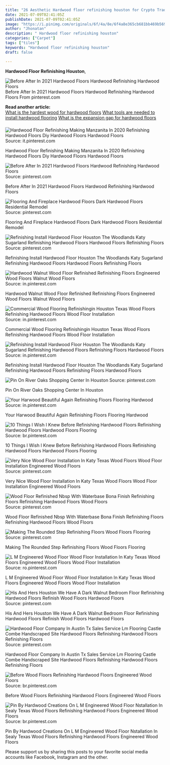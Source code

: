 ```yaml
---
title: "26 Aesthetic Hardwood floor refinishing houston for Crypto Trade"
date: 2021-07-09T02:41:05Z
publishDate: 2021-07-09T02:41:05Z
image: "https://i.pinimg.com/originals/6f/4a/8e/6f4a8e365cb681bb469b56951a2f3351.jpg"
author: "Jhonatan"
description: " Hardwood floor refinishing houston"
categories: ["Carpet"]
tags: ["tiles"]
keywords: "Hardwood floor refinishing houston"
draft: false

---
```

<!-- Head tag Code -->
**Hardwood Floor Refinishing Houston**, 

![Before After In 2021 Hardwood Floors Hardwood Refinishing Hardwood Floors](https://i.pinimg.com/originals/74/b0/ff/74b0ffad7e6598be45502e55aede7fb9.png "Before After In 2021 Hardwood Floors Hardwood Refinishing Hardwood Floors")
Before After In 2021 Hardwood Floors Hardwood Refinishing Hardwood Floors From pinterest.com

**Read another article:**  
[What is the hardest wood for hardwood floors](/what-is-the-hardest-wood-for-hardwood-floors/)
[What tools are needed to install hardwood flooring](/what-tools-are-needed-to-install-hardwood-flooring/)
[What is the expansion gap for hardwood floors](/what-is-the-expansion-gap-for-hardwood-floors/)




### 

 


![Hardwood Floor Refinishing Making Manzanita In 2020 Refinishing Hardwood Floors Diy Hardwood Floors Hardwood Floors](https://i.pinimg.com/originals/9c/8a/67/9c8a67b9797cc3aa55cdb74d891e1b2b.jpg "Hardwood Floor Refinishing Making Manzanita In 2020 Refinishing Hardwood Floors Diy Hardwood Floors Hardwood Floors")
Source: it.pinterest.com

Hardwood Floor Refinishing Making Manzanita In 2020 Refinishing Hardwood Floors Diy Hardwood Floors Hardwood Floors  

![Before After In 2021 Hardwood Floors Hardwood Refinishing Hardwood Floors](https://i.pinimg.com/originals/74/b0/ff/74b0ffad7e6598be45502e55aede7fb9.png "Before After In 2021 Hardwood Floors Hardwood Refinishing Hardwood Floors")
Source: pinterest.com

Before After In 2021 Hardwood Floors Hardwood Refinishing Hardwood Floors  

![Flooring And Fireplace Hardwood Floors Dark Hardwood Floors Residential Remodel](https://i.pinimg.com/originals/31/b3/3b/31b33b8918b7d87a929069cde57af0fc.jpg "Flooring And Fireplace Hardwood Floors Dark Hardwood Floors Residential Remodel")
Source: pinterest.com

Flooring And Fireplace Hardwood Floors Dark Hardwood Floors Residential Remodel  

![Refinishing Install Hardwood Floor Houston The Woodlands Katy Sugarland Refinishing Hardwood Floors Hardwood Floors Refinishing Floors](https://i.pinimg.com/originals/78/00/23/7800234042466d09bbddbd1021371c37.jpg "Refinishing Install Hardwood Floor Houston The Woodlands Katy Sugarland Refinishing Hardwood Floors Hardwood Floors Refinishing Floors")
Source: pinterest.com

Refinishing Install Hardwood Floor Houston The Woodlands Katy Sugarland Refinishing Hardwood Floors Hardwood Floors Refinishing Floors  

![Hardwood Walnut Wood Floor Refinished Refinishing Floors Engineered Wood Floors Walnut Wood Floors](https://i.pinimg.com/564x/06/42/32/0642320043a8104e21c26a8612a3f130.jpg "Hardwood Walnut Wood Floor Refinished Refinishing Floors Engineered Wood Floors Walnut Wood Floors")
Source: in.pinterest.com

Hardwood Walnut Wood Floor Refinished Refinishing Floors Engineered Wood Floors Walnut Wood Floors  

![Commercial Wood Flooring Refinishingin Houston Texas Wood Floors Refinishing Hardwood Floors Wood Floor Installation](https://i.pinimg.com/originals/e8/f0/0f/e8f00fa664fa86273a60db3f4d1f05f8.jpg "Commercial Wood Flooring Refinishingin Houston Texas Wood Floors Refinishing Hardwood Floors Wood Floor Installation")
Source: in.pinterest.com

Commercial Wood Flooring Refinishingin Houston Texas Wood Floors Refinishing Hardwood Floors Wood Floor Installation  

![Refinishing Install Hardwood Floor Houston The Woodlands Katy Sugarland Refinishing Hardwood Floors Refinishing Floors Hardwood Floors](https://i.pinimg.com/originals/9e/12/98/9e1298a23ba42473e55262318092d71e.jpg "Refinishing Install Hardwood Floor Houston The Woodlands Katy Sugarland Refinishing Hardwood Floors Refinishing Floors Hardwood Floors")
Source: in.pinterest.com

Refinishing Install Hardwood Floor Houston The Woodlands Katy Sugarland Refinishing Hardwood Floors Refinishing Floors Hardwood Floors  

![Pin On River Oaks Shopping Center In Houston](https://i.pinimg.com/originals/f9/eb/90/f9eb90522abb44067acc1f5f66bd72a3.jpg "Pin On River Oaks Shopping Center In Houston")
Source: pinterest.com

Pin On River Oaks Shopping Center In Houston  

![Your Harwood Beautiful Again Refinishing Floors Flooring Hardwood](https://i.pinimg.com/736x/1e/a3/bf/1ea3bf1181983662605eb9ca62b372e1.jpg "Your Harwood Beautiful Again Refinishing Floors Flooring Hardwood")
Source: in.pinterest.com

Your Harwood Beautiful Again Refinishing Floors Flooring Hardwood  

![10 Things I Wish I Knew Before Refinishing Hardwood Floors Refinishing Hardwood Floors Hardwood Floors Flooring](https://i.pinimg.com/originals/be/c1/cc/bec1ccd3aff17bc757134d2b9beb7ccb.jpg "10 Things I Wish I Knew Before Refinishing Hardwood Floors Refinishing Hardwood Floors Hardwood Floors Flooring")
Source: br.pinterest.com

10 Things I Wish I Knew Before Refinishing Hardwood Floors Refinishing Hardwood Floors Hardwood Floors Flooring  

![Very Nice Wood Floor Installation In Katy Texas Wood Floors Wood Floor Installation Engineered Wood Floors](https://i.pinimg.com/originals/50/ff/2a/50ff2ae81645dd9d0afe215405be2f43.jpg "Very Nice Wood Floor Installation In Katy Texas Wood Floors Wood Floor Installation Engineered Wood Floors")
Source: pinterest.com

Very Nice Wood Floor Installation In Katy Texas Wood Floors Wood Floor Installation Engineered Wood Floors  

![Wood Floor Refinished Nbsp With Waterbase Bona Finish Refinishing Floors Refinishing Hardwood Floors Wood Floors](https://i.pinimg.com/originals/01/fe/b9/01feb97863ca17fd7f79d1825fbd3ce9.jpg "Wood Floor Refinished Nbsp With Waterbase Bona Finish Refinishing Floors Refinishing Hardwood Floors Wood Floors")
Source: pinterest.com

Wood Floor Refinished Nbsp With Waterbase Bona Finish Refinishing Floors Refinishing Hardwood Floors Wood Floors  

![Making The Rounded Step Refinishing Floors Wood Floors Flooring](https://i.pinimg.com/originals/07/20/76/072076e5ead7cf1f65be23a65a230459.jpg "Making The Rounded Step Refinishing Floors Wood Floors Flooring")
Source: pinterest.com

Making The Rounded Step Refinishing Floors Wood Floors Flooring  

![L M Engineered Wood Floor Wood Floor Installation In Katy Texas Wood Floors Engineered Wood Floors Wood Floor Installation](https://i.pinimg.com/originals/17/cb/d0/17cbd0b263c23624ff47a49645a3ebe7.jpg "L M Engineered Wood Floor Wood Floor Installation In Katy Texas Wood Floors Engineered Wood Floors Wood Floor Installation")
Source: ro.pinterest.com

L M Engineered Wood Floor Wood Floor Installation In Katy Texas Wood Floors Engineered Wood Floors Wood Floor Installation  

![His And Hers Houston We Have A Dark Walnut Bedroom Floor Refinishing Hardwood Floors Refinish Wood Floors Hardwood Floors](https://i.pinimg.com/originals/26/80/dc/2680dce54b8dfc41b88a7f4c9a863ff8.jpg "His And Hers Houston We Have A Dark Walnut Bedroom Floor Refinishing Hardwood Floors Refinish Wood Floors Hardwood Floors")
Source: pinterest.com

His And Hers Houston We Have A Dark Walnut Bedroom Floor Refinishing Hardwood Floors Refinish Wood Floors Hardwood Floors  

![Hardwood Floor Company In Austin Tx Sales Service Lm Flooring Castle Combe Handscraped Site Hardwood Floors Refinishing Hardwood Floors Refinishing Floors](https://i.pinimg.com/originals/88/1b/fe/881bfe1c5d97a9335d155c2782d418f8.jpg "Hardwood Floor Company In Austin Tx Sales Service Lm Flooring Castle Combe Handscraped Site Hardwood Floors Refinishing Hardwood Floors Refinishing Floors")
Source: pinterest.com

Hardwood Floor Company In Austin Tx Sales Service Lm Flooring Castle Combe Handscraped Site Hardwood Floors Refinishing Hardwood Floors Refinishing Floors  

![Before Wood Floors Refinishing Hardwood Floors Engineered Wood Floors](https://i.pinimg.com/originals/90/6c/58/906c581c4a16011c0155d0b2a1c14a99.jpg "Before Wood Floors Refinishing Hardwood Floors Engineered Wood Floors")
Source: br.pinterest.com

Before Wood Floors Refinishing Hardwood Floors Engineered Wood Floors  

![Pin By Hardwood Creations On L M Engineered Wood Floor Nstallation In Sealy Texas Wood Floors Refinishing Hardwood Floors Engineered Wood Floors](https://i.pinimg.com/originals/6f/4a/8e/6f4a8e365cb681bb469b56951a2f3351.jpg "Pin By Hardwood Creations On L M Engineered Wood Floor Nstallation In Sealy Texas Wood Floors Refinishing Hardwood Floors Engineered Wood Floors")
Source: br.pinterest.com

Pin By Hardwood Creations On L M Engineered Wood Floor Nstallation In Sealy Texas Wood Floors Refinishing Hardwood Floors Engineered Wood Floors  

Please support us by sharing this posts to your favorite social media accounts like Facebook, Instagram and the other.

